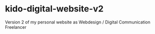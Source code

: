 # kido-digital-website-v2
Version 2 of my personal website as Webdesign / Digital Communication Freelancer
